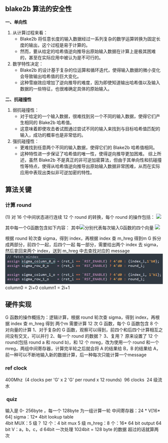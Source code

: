 ## blake2b 算法的安全性
**一、单向性**
1.  从计算过程来看：
    -   Blake2b 将任意长度的输入数据经过一系列复杂的数学运算转换为固定长度的输出，这个过程是易于计算的。
    -   然而，要从给定的哈希值逆向推导出原始输入数据在计算上是极其困难的，甚至在实际应用中被认为是不可行的。
2.  数学特性决定：
    -   Blake2b 的设计基于复杂的位运算和循环迭代，使得输入数据的微小变化会导致输出哈希值的巨大变化。
    -   这种雪崩效应增加了逆向推导的难度，因为即使知道输出哈希值以及输入数据的一些特征，也很难确定具体的原始输入。

**二、抗碰撞性**
1.  弱抗碰撞性：
    -   对于给定的一个输入数据，很难找到另一个不同的输入数据，使得它们产生相同的 Blake2b 哈希值。
    -   这意味着即使攻击者试图通过尝试不同的输入来找到与目标哈希值匹配的输入，成功的概率也是非常低的。
2.  强抗碰撞性：
    -   更难找到任意两个不同的输入数据，使得它们的 Blake2b 哈希值相同。
    -   这种特性进一步保证了哈希值的唯一性，使得逆向推导更加困难。
综上所述，虽然 Blake2b 不是真正的非可逆加密算法，但由于其单向性和抗碰撞性等特点，使得从哈希值逆向推导出原始输入数据非常困难，从而在实际应用中表现出类似非可逆加密的特性。

## 算法关键
### 计算 round
(1) 对 16 个中间状态进行连续 12 个 round 的转换，每个 round 的操作包括：
![](file:///C:\Users\ASUS\AppData\Local\Temp\ksohtml30480\wps1.jpg) 

其中每一个G函数包含如下内容：
其中![](file:///C:\Users\ASUS\AppData\Local\Temp\ksohtml30480\wps2.jpg)分别代表每次输入G函数的四个向量
![](file:///C:\Users\ASUS\AppData\Local\Temp\ksohtml30480\wps3.jpg)

根据 round 轮次查 sigma，得到 index，再根据 index 查 m_hreg 得到m
G 拆分成两部分，前四个一起，后四个一起
每一部分，需要给出两个 index 去 sigma，然后拿回来两个 index，送到 m_hreg 中去查找对应的 message
![](https://raw.githubusercontent.com/acdefg/cdn/main/obsidian/202409081636817.png)
column0 = 2i+0    column1 = 2i+1

## 硬件实现
G 函数的操作概括为：逻辑计算，根据 round 轮次查 sigma，得到 index，再根据 index 查 m_hreg 得到 两个m
需要计算 12 次 G 函数，每个 G 函数包含 8 个对向量的计算
1、对于复杂的 G 函数，观察可以得到，前四个和后四个计算相互之间没有交叉，可以并行
2、每一个 round 的数据？
3、复用？
	原来设置了 12 个 round(包括 round a 和 round b)，和 12 个 mreg，改为使用一个 round 和一个 mreg，两组中间寄存器，计算完半轮之后就会将 A 的结果给 B，B 的结果给 A，前一种可以不断地输入新的数据计算，后一种每次只能计算一个message
### ref clock
400Mhz
 (4 clocks per 'G' x 2 'G' per round x 12 rounds)
 96 clocks
 24 级流水
###  quiz
输入是 0- 256byte ，每一个  128byte 为一组计算一轮
中间寄存器：24 * V[16* 64]
sigma：12* 4bit lookup table   
4bit MUX：5 级？
12 个：4 bit mux 5 级
m_hreg：8 个：16* 64 bit output 64 bit
V：a，b，c，d 64bit
一次处理 1024bit = 128 byte 的数据
超过的话就算两次